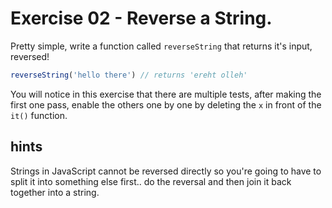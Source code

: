 # Exercise 02 - Reverse a String.

Pretty simple, write a function called `reverseString` that returns it's input, reversed!

```javascript
reverseString('hello there') // returns 'ereht olleh'
```

You will notice in this exercise that there are multiple tests, after making the first one pass, enable the others one by one by deleting the `x` in front of the `it()` function.




## hints
Strings in JavaScript cannot be reversed directly so you're going to have to split it into something else first.. do the reversal and then join it back together into a string.
